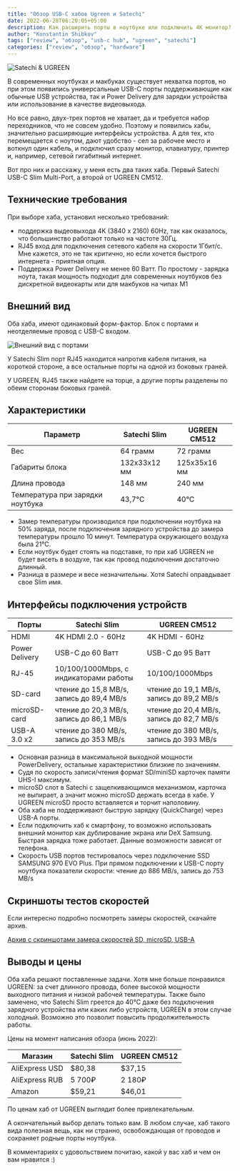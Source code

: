 ```yaml
---
title: "Обзор USB-C хабов Ugreen и Satechi"
date: 2022-06-28T06:20:05+05:00
description: Как расширить порты в ноутбуке или подключить 4К монитор? USB-C хабы нам в этом помогут, обзор двух с поддержкой 4K 60Hz.
author: "Konstantin Shibkov"
tags: ["review", "обзор", "usb-c hub", "ugreen", "satechi"]
categories: ["review", "обзор", "hardware"]
---
```


![Satechi & UGREEN](cover.webp)

В современных ноутбуках и макбуках существует нехватка портов, но
при этом появились универсальные USB-C порты поддерживающие как
обычные USB устройства, так и Power Delivery для зарядки устройства
или использование в качестве видеовыхода.

Но все равно, двух-трех портов не хватает, да и требуется набор
переходников, что не совсем удобно. Поэтому и появились хабы,
значительно расширяющие интерфейсы устройства. А для тех, кто
перемещается с ноутом, дают удобство - сел за рабочее место и
воткнул один кабель, и подключил сразу монитор, клавиатуру, принтер
и, например, сетевой гигабитный интернет.

Вот про них и расскажу, у меня есть два таких хаба.
Первый Satechi USB-C Slim Multi-Port,
а второй от UGREEN CM512.

## Технические требования

При выборе хаба, установил несколько требований:

- поддержка выдеовыхода 4K (3840 x 2160) 60Hz, так как оказалось, что большинство
  работают только на частоте 30Гц.
- RJ45 вход для подключения сетевого кабеля на скорости 1Гбит/с. Мне кажется,
  это не так критично, но если хочется быстрого интернета - приятная опция.
- Поддержка Power Delivery не менее 60 Ватт. По простому - зарядка ноута, такая
  мощность подходит для современных ноутбуков без дискретной видеокарты или для
  макбуков на чипах M1

## Внешний вид

Оба хаба, имеют одинаковый форм-фактор. Блок с портами и неотделяемые провод с
USB-C входом.

![Внешний вид с портами](ports.webp)

У Satechi Slim порт RJ45 находится напротив кабеля питания, на короткой стороне,
а все остальные порты на одной из боковых граней.

У UGREEN, RJ45 также найдете на торце, а другие порты разделены по обеим сторонам
боковых граней.

## Характеристики

| Параметр                         | Satechi Slim | UGREEN CM512 |
| -------------------------------- | ------------ | ------------ |
| Вес                              | 64 грамм     | 72 грамм     |
| Габариты блока                   | 132х33х12 мм | 125х35х16 мм |
| Длина провода                    | 148 мм       | 240 мм       |
| Температура при зарядки ноутбука | 43,7°C       | 40°C         |

- Замер температуры производился при подключении ноутбука на 50% заряда, после подключения зарядного
  устройства до замера температуры прошло 10 минут. Температура окружающего воздуха была 21°С.
- Если ноутбук будет стоять на подставке, то при хаб UGREEN не будет висеть в воздухе, так как провод
  подключения достаточно длинный.
- Разница в размере и весе незначительны. Хотя Satechi оправдывает свое Slim имя.

## Интерфейсы подключения устройств

| Порты          | Satechi Slim                             | UGREEN CM512                             |
| -------------- | ---------------------------------------- | ---------------------------------------- |
| HDMI           | 4K HDMI 2.0 - 60Hz                       | 4K HDMI - 60Hz      |
| Power Delivery | USB-C до 60 Ватт                         | USB-C до 95 Ватт                         |
| RJ-45          | 10/100/1000Mbps, с индикаторами работы   | 10/100/1000Mbps                          |
| SD-card        | чтение до 15,8 MB/s, запись до 89,4 MB/s | чтение до 19,1 MB/s, запись до 89,2 MB/s |
| microSD-card   | чтение до 20,3 MB/s, запись до 86,1 MB/s | чтение до 20,4 MB/s, запись до 82,7 MB/s |
| USB-A 3.0 х2   | чтение до 380 MB/s, запись до 353 MB/s   | чтение до 380 MB/s, запись до 393 MB/s   |

- Основная разница в максимальной выходной мощности PowerDelivery,
остальные характеристики близкие по значениям.
- Судя по скорость записи/чтения формат SD/miniSD карточек памяти UHS-I максимум.
- microSD слот в Satechi с защелкивающимся механизмом, карточка не выпирает, а значит
  можно microSD держать всегда в хабе. У UGREEN microSD просто вставляется и торчит
  наполовину.
- Оба хаба не поддерживают быструю зарядку (QuickCharge) через USB-A порты.
- Если подключить хаб к смартфону, то возможно использовать внешний монитор как дублирование экрана
или DeX Samsung. Быстрая зарядка тоже работает. Данные возможности зависят от телефона.
- Скорость USB портов тестировалось через подключение SSD SAMSUNG 970 EVO Plus.
  При прямом подключении к USB-C порту ноутбука показатели скорости: чтение до 886 MB/s, запись до 753 MB/s

## Скриншоты тестов скоростей

Если интересно подробно посмотреть замеры скоростей, скачайте архив.

[Архив с скриншотами замера скоростей SD, microSD, USB-A](speedtest_satechi_ugreen.zip)

## Выводы и цены

Оба хаба решают поставленные задачи. Хотя мне больше понравился UGREEN: за счет длинного провода,
более высокой мощности выходного питания и низкой рабочей температуры. Также было замечено, что
Satechi Slim греется до 40°С даже без подключения зарядного устройства или каких либо устройств, UGREEN в
этом случае холодный. Возможно это позволит повысить продолжительность работы.

Цены на момент написания обзора (июнь 2022):

| Магазин        | Satechi Slim | UGREEN CM512 |
| -------------- | ------------ | ------------ |
| AliExpress USD | $80,38       | $37,15       |
| AliExpress RUB | 5 700₽       | 2 180₽       |
| Amazon         | $59,21       | $46,01       |

По ценам хаб от UGREEN выглядит более привлекательным.

А окончательный выбор делать только вам. В любом случае, хаб такого вида полезная вещь, как ни странно,
освобождающая от проводов и сохраняет родные порты ноутбука.

В комментариях с удовольствием почитаю, какой у вас хаб и чем он вам нравится :)
